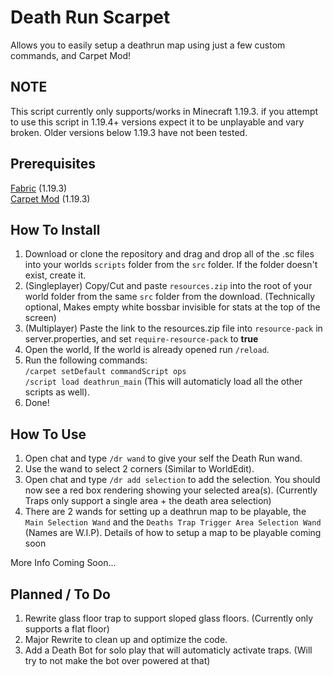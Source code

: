 # Death Run Scarpet

Allows you to easily setup a deathrun map using just a few custom commands, and Carpet Mod!

## NOTE
This script currently only supports/works in Minecraft 1.19.3. if you attempt to use this script in 1.19.4+ versions expect it to be unplayable and vary broken. Older versions below 1.19.3 have not been tested. 

## Prerequisites
[Fabric](https://fabricmc.net/use/installer/) (1.19.3)<br>
[Carpet Mod](https://www.curseforge.com/minecraft/mc-mods/carpet/files?version=1.19.3) (1.19.3)

## How To Install
1. Download or clone the repository and drag and drop all of the .sc files into your worlds `scripts` folder from the `src` folder. If the folder doesn't exist, create it.
2. (Singleplayer) Copy/Cut and paste `resources.zip` into the root of your world folder from the same `src` folder from the download. (Technically optional, Makes empty white bossbar invisible for stats at the top of the screen)
3. (Multiplayer) Paste the link to the resources.zip file into `resource-pack` in server.properties, and set `require-resource-pack` to **true**
3. Open the world, If the world is already opened run `/reload`.
4. Run the following commands:<br>
`/carpet setDefault commandScript ops`<br>
`/script load deathrun_main` (This will automaticly load all the other scripts as well).
5. Done!

## How To Use
1. Open chat and type `/dr wand` to give your self the Death Run wand.
2. Use the wand to select 2 corners (Similar to WorldEdit).
3. Open chat and type `/dr add selection` to add the selection. You should now see a red box rendering showing your selected area(s). (Currently Traps only support a single area + the death area selection)<br>
4. There are 2 wands for setting up a deathrun map to be playable, the `Main Selection Wand` and the `Deaths Trap Trigger Area Selection Wand` (Names are W.I.P). Details of how to setup a map to be playable coming soon<br>

More Info Coming Soon...

## Planned / To Do
1. Rewrite glass floor trap to support sloped glass floors. (Currently only supports a flat floor)
2. Major Rewrite to clean up and optimize the code.
3. Add a Death Bot for solo play that will automaticly activate traps. (Will try to not make the bot over powered at that)
